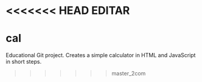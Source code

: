 <<<<<<< HEAD
EDITAR
=======
# cal
Educational Git project. Creates a simple calculator in HTML and JavaScript in short steps. 
>>>>>>> master_2com

